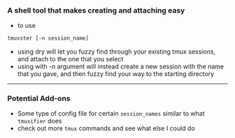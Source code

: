 ### A shell tool that makes creating and attaching easy

* to use
```bash
tmuxster [-n session_name]
```

* using dry will let you fuzzy find through your existing tmux sessions, and attach to the one that you select
* using with -n argument will instead create a new session with the name that you gave, and then fuzzy find your way to the starting directory

---

### Potential Add-ons
* Some type of config file for certain `session_names` similar to what `tmuxifier` does
* check out more `tmux` commands and see what else I could do